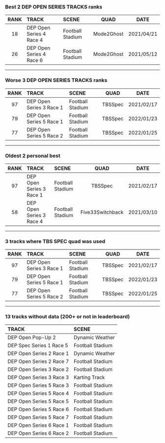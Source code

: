 ### Best 2 DEP OPEN SERIES TRACKS ranks
|RANK|TRACK|SCENE|QUAD|DATE|
|:---:|:---|:---|:---:|:---:|
|18|DEP Open Series 4 Race 4|Football Stadium|Mode2Ghost|2021/04/21|
|26|DEP Open Series 4 Race 6|Football Stadium|Mode2Ghost|2021/05/12|
---
### Worse 3 DEP OPEN SERIES TRACKS ranks
|RANK|TRACK|SCENE|QUAD|DATE|
|:---:|:---|:---|:---:|:---:|
|97|DEP Open Series 3 Race 1|Football Stadium|TBSSpec|2021/02/17|
|79|DEP Open Series 5 Race 1|Football Stadium|TBSSpec|2022/01/23|
|77|DEP Open Series 5 Race 2|Football Stadium|TBSSpec|2022/01/25|
---
### Oldest 2 personal best
|RANK|TRACK|SCENE|QUAD|DATE|
|:---:|:---|:---|:---:|:---:|
|97|DEP Open Series 3 Race 1|Football Stadium|TBSSpec|2021/02/17|
|58|DEP Open Series 3 Race 4|Football Stadium|Five33Switchback|2021/03/10|
---
### 3 tracks where TBS SPEC quad was used
|RANK|TRACK|SCENE|QUAD|DATE|
|:---:|:---|:---|:---:|:---:|
|97|DEP Open Series 3 Race 1|Football Stadium|TBSSpec|2021/02/17|
|79|DEP Open Series 5 Race 1|Football Stadium|TBSSpec|2022/01/23|
|77|DEP Open Series 5 Race 2|Football Stadium|TBSSpec|2022/01/25|
---
### 13 tracks without data (200+ or not in leaderboard)
|TRACK|SCENE|
|:---|:---|
|DEP Open Pop-Up 2|Dynamic Weather|
|DEP Spec Series 1 Race 5|Football Stadium|
|DEP Open Series 2 Race 1|Dynamic Weather|
|DEP Open Series 2 Race 7|Football Stadium|
|DEP Open Series 3 Race 2|Football Stadium|
|DEP Open Series 3 Race 3|Karting Track|
|DEP Open Series 5 Race 3|Football Stadium|
|DEP Open Series 5 Race 4|Football Stadium|
|DEP Open Series 5 Race 5|Football Stadium|
|DEP Open Series 5 Race 6|Football Stadium|
|DEP Open Series 5 Race 7|Football Stadium|
|DEP Open Series 6 Race 1|Football Stadium|
|DEP Open Series 6 Race 2|Football Stadium|
